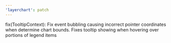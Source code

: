 ```yaml
---
'layerchart': patch
---
```


fix(TooltipContext): Fix event bubbling causing incorrect pointer coordinates when determine chart bounds. Fixes tooltip showing when hovering over portions of legend items

